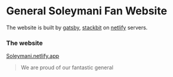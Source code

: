 # General Soleymani Fan Website

The website is built by [gatsby](https://www.gatsbyjs.org/), [stackbit](https://stackbit.com/) on [netlify](https://netlify.com) servers.

### The website

[Soleymani.netlify.app](https://soleymani.netlify.app/)

>We are proud of our fantastic general
